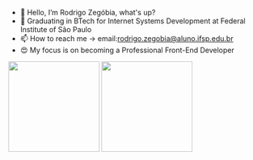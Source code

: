 - 👋 Hello, I’m Rodrigo Zegóbia, what's up?
- :book: Graduating in BTech for Internet Systems Development at Federal Institute of São Paulo
- 📫 How to reach me -> email:rodrigo.zegobia@aluno.ifsp.edu.br
- :heart_eyes: My focus is on becoming a Professional Front-End Developer

<div>
  <img height="180em"  src="https://github-readme-stats.vercel.app/api?username=rodrigozegobia&theme=radical)">
  <img height="180em"  src="https://github-readme-stats.vercel.app/api/top-langs/?username=rodrigozegobia&theme=radical">
</div>
